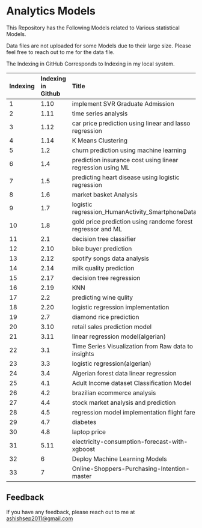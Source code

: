 
# Analytics Models

This Repository has the Following Models related to Various statistical Models.

Data files are not uploaded for some Models due to their large size. Please feel free to reach out to me for the data file. 

The Indexing in GitHub Corresponds to Indexing in my local system.











| Indexing| Indexing in Github     | Title                |
| :-------- | :------- | :------------------------- |
| 1 | 1.10 |implement SVR Graduate Admission
| 2 | 1.11 | time series analysis
 | 3 | 1.12 |car price prediction using linear and lasso regression |
| 4 | 1.14 | K Means Clustering |
| 5 | 1.2 | churn prediction using machine learning |
| 6 | 1.4 | prediction insurance cost using linear regression using ML |
| 7 | 1.5 | predicting heart disease using logistic regression |
| 8 | 1.6 | market basket Analysis |
| 9 | 1.7 | logistic regression_HumanActivity_SmartphoneData |
| 10 | 1.8 | gold price prediction using randome forest regressor and ML |
| 11 | 2.1 | decision tree classifier |
| 12 | 2.10 | bike buyer prediction |
| 13 | 2.12 | spotify songs data analysis |
| 14 | 2.14 | milk quality prediction |
| 15 | 2.17 | decision tree regression |
| 16 | 2.19 | KNN |
| 17 | 2.2 | predicting wine qulity |
| 18 | 2.20 | logistic regression implementation |
| 19 | 2.7 | diamond rice prediction |
| 20 | 3.10 | retail sales prediction model |
| 21 | 3.11 | linear regression model(algerian) |
| 22 | 3.1 | Time Series Visualization from Raw data to insights |
| 23 | 3.3 | logistic regression(algerian) |
| 24 | 3.4 | Algerian forest data linear regression |
| 25 | 4.1 | Adult Income dataset Classification Model |
| 26 | 4.2 | brazilian ecommerce analysis |
| 27 | 4.4 | stock market analysis and prediction |
| 28 | 4.5 | regression model implementation flight fare |
| 29 | 4.7 | diabetes |
| 30 | 4.8 | laptop price |
| 31 | 5.11 | electricity-consumption-forecast-with-xgboost |
| 32 | 6 | Deploy Machine Learning Models |
| 33 | 7 | Online-Shoppers-Purchasing-Intention-master |









## Feedback

If you have any feedback, please reach out to me at ashishsep2011@gmail.com

